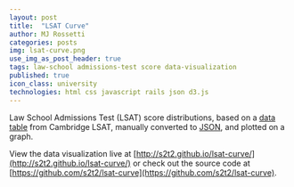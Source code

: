 ```yaml
---
layout: post
title:  "LSAT Curve"
author: MJ Rossetti
categories: posts
img: lsat-curve.png
use_img_as_post_header: true
tags: law-school admissions-test score data-visualization
published: true
icon_class: university
technologies: html css javascript rails json d3.js
---
```


<!--
![A graph plotting the distribution of LSAT scores.](/assets/images/lsat-curve.png "LSAT Curve Graph")
-->

Law School Admissions Test (LSAT) score distributions,
 based on a
 [data table](http://www.cambridgelsat.com/resources/data/lsat-percentiles-table/)
 from Cambridge LSAT,
 manually converted to [JSON](https://github.com/s2t2/lsat-curve/blob/master/lsat_curve.json),
 and plotted on a graph.

View the data visualization live at [http://s2t2.github.io/lsat-curve/](http://s2t2.github.io/lsat-curve/) or check out the source code at [https://github.com/s2t2/lsat-curve](https://github.com/s2t2/lsat-curve).

<!--hr-->

<!--script src="http://gist-it.appspot.com/github/s2t2/lsat-curve/blob/master/index.html"></script-->
